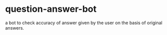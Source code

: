 # question-answer-bot
a bot to check accuracy of answer given by the user on the basis of original answers.
